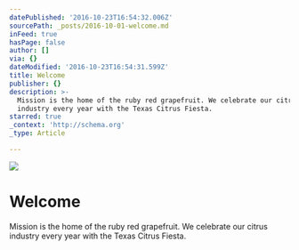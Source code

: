 ```yaml
---
datePublished: '2016-10-23T16:54:32.006Z'
sourcePath: _posts/2016-10-01-welcome.md
inFeed: true
hasPage: false
author: []
via: {}
dateModified: '2016-10-23T16:54:31.599Z'
title: Welcome
publisher: {}
description: >-
  Mission is the home of the ruby red grapefruit. We celebrate our citrus
  industry every year with the Texas Citrus Fiesta.
starred: true
_context: 'http://schema.org'
_type: Article

---
```

![](https://the-grid-user-content.s3-us-west-2.amazonaws.com/57cd3327-97bd-417a-8a81-75756aaa7363.jpg)

# Welcome

Mission is the home of the ruby red grapefruit. We celebrate our citrus industry every year with the Texas Citrus Fiesta.